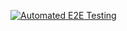 [![Automated E2E Testing](https://github.com/Skr3d3/cypress-test/actions/workflows/e2e-test.yml/badge.svg)](https://github.com/Skr3d3/cypress-test/actions/workflows/e2e-test.yml)
